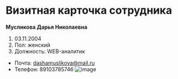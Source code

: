 # Визитная карточка сотрудника

**Мусликова Дарья Николаевна**

1. 03.11.2004
2. Пол: женский
3. Должность: WEB-аналитик

- Почта: dashamuslikova@mail.ru
- Телефон: 89103785746
![image](https://photo-ideal.ru/upload/iblock/458/fotosemka_sotrudnikov_56.jpg)
